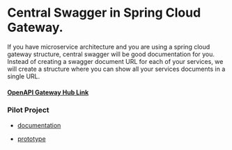 # Central Swagger in Spring Cloud Gateway.

If you have microservice architecture and you are using a spring cloud gateway structure, central swagger will be good documentation for you.
Instead of creating a swagger document URL for each of your services, we will create a structure where you can show all your services documents in a single URL.

#### [OpenAPI Gateway Hub Link](http://localhost:8080/webjars/swagger-ui/index.html)

### Pilot Project
* [documentation](https://medium.com/@oguz.topal/central-swagger-in-spring-cloud-gateway-697a1c37b03d)

* [prototype](https://github.com/oguztopal/springcloud-gateway/blob/master/reservation-service/src/main/java/com/springcloud/reservationservice/config/SpringFoxConfig.java)
